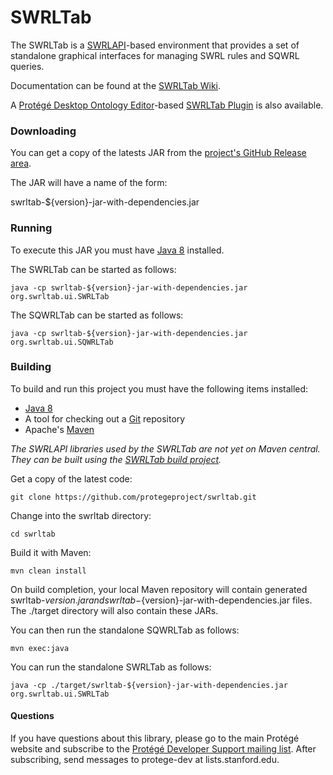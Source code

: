 SWRLTab
=======

The SWRLTab is a [SWRLAPI](https://github.com/protegeproject/swrlapi/wiki)-based environment that provides a set of standalone graphical interfaces for managing SWRL rules and SQWRL queries. 

Documentation can be found at the [SWRLTab Wiki](https://github.com/protegeproject/swrltab/wiki).

A [Protégé Desktop Ontology Editor](http://protege.stanford.edu)-based [SWRLTab Plugin](https://github.com/protegeproject/swrltab-plugin/wiki) is also available.

### Downloading

You can get a copy of the latests JAR from the [project's GitHub Release area](https://github.com/protegeproject/swrltab/releases).

The JAR will have a name of the form:

 swrltab-${version}-jar-with-dependencies.jar
 
### Running

To execute this JAR you must have [Java 8](http://www.oracle.com/technetwork/java/javase/downloads/index.html) installed.

The SWRLTab can be started as follows:

    java -cp swrltab-${version}-jar-with-dependencies.jar org.swrltab.ui.SWRLTab 

The SQWRLTab can be started as follows:

    java -cp swrltab-${version}-jar-with-dependencies.jar org.swrltab.ui.SQWRLTab 

### Building

To build and run this project you must have the following items installed:

+ [Java 8](http://www.oracle.com/technetwork/java/javase/downloads/index.html)
+ A tool for checking out a [Git](http://git-scm.com/) repository
+ Apache's [Maven](http://maven.apache.org/index.html)

*The SWRLAPI libraries used by the SWRLTab are not yet on Maven central. They can be built using the [SWRLTab build project](https://github.com/protegeproject/swrltab-project).* 

Get a copy of the latest code:

    git clone https://github.com/protegeproject/swrltab.git 

Change into the swrltab directory:

    cd swrltab

Build it with Maven:

    mvn clean install

On build completion, your local Maven repository will contain generated swrltab-${version}.jar and swrltab-${version}-jar-with-dependencies.jar files.
The ./target directory will also contain these JARs.

You can then run the standalone SQWRLTab as follows:

    mvn exec:java

You can run the standalone SWRLTab as follows:

    java -cp ./target/swrltab-${version}-jar-with-dependencies.jar org.swrltab.ui.SWRLTab 

#### Questions

If you have questions about this library, please go to the main
Protégé website and subscribe to the [Protégé Developer Support
mailing list](http://protege.stanford.edu/support.php#mailingListSupport).
After subscribing, send messages to protege-dev at lists.stanford.edu.
